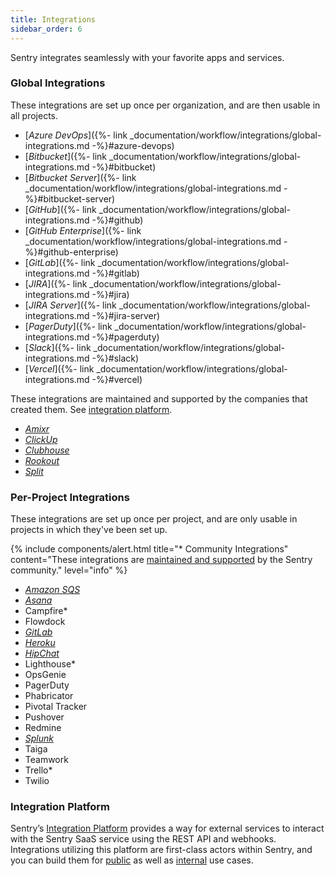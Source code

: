 ```yaml
---
title: Integrations
sidebar_order: 6
---
```


Sentry integrates seamlessly with your favorite apps and services.

### Global Integrations

These integrations are set up once per organization, and are then usable in all projects.

-   [_Azure DevOps_]({%- link _documentation/workflow/integrations/global-integrations.md -%}#azure-devops)
-   [_Bitbucket_]({%- link _documentation/workflow/integrations/global-integrations.md -%}#bitbucket)
-   [_Bitbucket Server_]({%- link _documentation/workflow/integrations/global-integrations.md -%}#bitbucket-server)
-   [_GitHub_]({%- link _documentation/workflow/integrations/global-integrations.md -%}#github)
-   [_GitHub Enterprise_]({%- link _documentation/workflow/integrations/global-integrations.md -%}#github-enterprise)
-   [_GitLab_]({%- link _documentation/workflow/integrations/global-integrations.md -%}#gitlab)
-   [_JIRA_]({%- link _documentation/workflow/integrations/global-integrations.md -%}#jira)
-   [_JIRA Server_]({%- link _documentation/workflow/integrations/global-integrations.md -%}#jira-server)
-   [_PagerDuty_]({%- link _documentation/workflow/integrations/global-integrations.md -%}#pagerduty)
-   [_Slack_]({%- link _documentation/workflow/integrations/global-integrations.md -%}#slack)
-   [_Vercel_]({%- link _documentation/workflow/integrations/global-integrations.md -%}#vercel)

These integrations are maintained and supported by the companies that created them. See [integration platform](/workflow/integrations/integration-platform/).

-   [_Amixr_](/workflow/integrations/global-integrations/#amixr)
-   [_ClickUp_](/workflow/integrations/global-integrations/#clickup)
-   [_Clubhouse_](/workflow/integrations/global-integrations/#clubhouse)
-   [_Rookout_](/workflow/integrations/global-integrations/#rookout)
-   [_Split_](/workflow/integrations/global-integrations/#split)

### Per-Project Integrations

These integrations are set up once per project, and are only usable in projects in which they've been set up. 

{% include components/alert.html
  title="* Community Integrations"
  content="These integrations are [maintained and supported](https://forum.sentry.io) by the Sentry community."
  level="info"
%}

-   [_Amazon SQS_](/data-management/data-forwarding/)
-   [_Asana_](/workflow/integrations/legacy-integrations/#asana)
-   Campfire*
-   Flowdock
-   [_GitLab_](/workflow/integrations/global-integrations/#gitlab)
-   [_Heroku_](/workflow/integrations/legacy-integrations/#heroku)
-   [_HipChat_](/workflow/integrations/legacy-integrations/#hipchat)
-   Lighthouse*
-   OpsGenie
-   PagerDuty
-   Phabricator
-   Pivotal Tracker
-   Pushover
-   Redmine
-   [_Splunk_](/workflow/integrations/legacy-integrations/#splunk)
-   Taiga
-   Teamwork
-   Trello*
-   Twilio


### Integration Platform

Sentry’s [Integration Platform](/workflow/integrations/integration-platform/) provides a way for external services to interact with the Sentry SaaS service using the REST API and webhooks. Integrations utilizing this platform are first-class actors within Sentry, and you can build them for [public](/workflow/integrations/integration-platform/#public-integrations) as well as [internal](/workflow/integrations/integration-platform/#internal-integrations) use cases.
